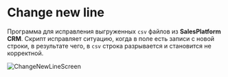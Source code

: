 #  Change new line

Программа для исправления выгруженных `csv` файлов из **SalesPlatform CRM**. Скрипт исправляет ситуацию, когда в поле есть записи с новой строки, в результате чего, в `csv` строка разрывается и становится не корректной.

![ChangeNewLineScreen](https://user-images.githubusercontent.com/24181603/211262093-561a4909-4468-4208-8088-3081e7e04177.png)
